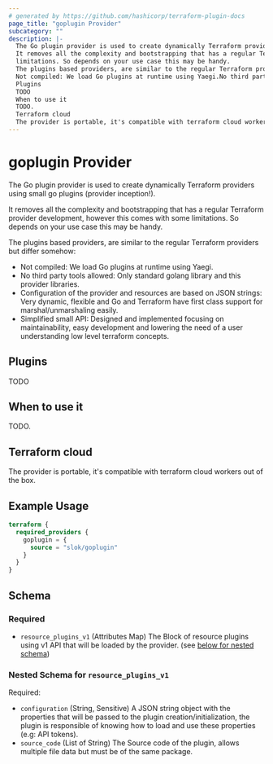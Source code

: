 ```yaml
---
# generated by https://github.com/hashicorp/terraform-plugin-docs
page_title: "goplugin Provider"
subcategory: ""
description: |-
  The Go plugin provider is used to create dynamically Terraform providers using small go plugins (provider inception!).
  It removes all the complexity and bootstrapping that has a regular Terraform provider development, however this comes with some
  limitations. So depends on your use case this may be handy.
  The plugins based providers, are similar to the regular Terraform providers but differ somehow:
  Not compiled: We load Go plugins at runtime using Yaegi.No third party tools allowed: Only standard golang library and this provider libraries.Configuration of the provider and resources are based on JSON strings: Very dynamic, flexible and Go and Terraform have first class support for marshal/unmarshaling easily.Simplified small API: Designed and implemented focusing on maintainability, easy development and lowering the need of a user understanding low level terraform concepts.
  Plugins
  TODO
  When to use it
  TODO.
  Terraform cloud
  The provider is portable, it's compatible with terraform cloud workers out of the box.
---
```


# goplugin Provider

The Go plugin provider is used to create dynamically Terraform providers using small go plugins (provider inception!).

It removes all the complexity and bootstrapping that has a regular Terraform provider development, however this comes with some
limitations. So depends on your use case this may be handy.

The plugins based providers, are similar to the regular Terraform providers but differ somehow:

- Not compiled: We load Go plugins at runtime using Yaegi.
- No third party tools allowed: Only standard golang library and this provider libraries.
- Configuration of the provider and resources are based on JSON strings: Very dynamic, flexible and Go and Terraform have first class support for marshal/unmarshaling easily.
- Simplified small API: Designed and implemented focusing on maintainability, easy development and lowering the need of a user understanding low level terraform concepts.

## Plugins

TODO

## When to use it

TODO.

## Terraform cloud

The provider is portable, it's compatible with terraform cloud workers out of the box.

## Example Usage

```terraform
terraform {
  required_providers {
    goplugin = {
      source = "slok/goplugin"
    }
  }
}
```

<!-- schema generated by tfplugindocs -->
## Schema

### Required

- `resource_plugins_v1` (Attributes Map) The Block of resource plugins using v1 API that will be loaded by the provider. (see [below for nested schema](#nestedatt--resource_plugins_v1))

<a id="nestedatt--resource_plugins_v1"></a>
### Nested Schema for `resource_plugins_v1`

Required:

- `configuration` (String, Sensitive) A JSON string object with the properties that will be passed to the plugin creation/initialization, the plugin is responsible of knowing how to load and use these properties (e.g: API tokens).
- `source_code` (List of String) The Source code of the plugin, allows multiple file data but must be of the same package.
